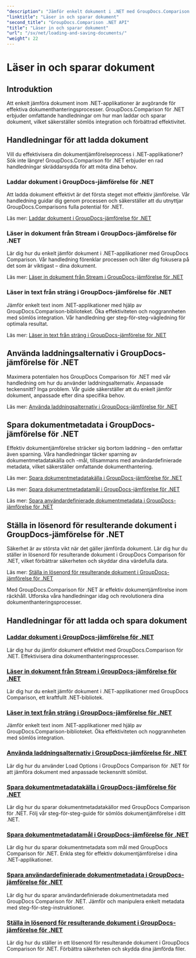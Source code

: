 ```yaml
---
"description": "Jämför enkelt dokument i .NET med GroupDocs.Comparison för .NET. Lär dig att läsa in, spara och använda läsningsalternativ för effektiv dokumenthantering."
"linktitle": "Läser in och sparar dokument"
"second_title": "GroupDocs.Comparison .NET API"
"title": "Läser in och sparar dokument"
"url": "/sv/net/loading-and-saving-documents/"
"weight": 22
---
```


# Läser in och sparar dokument

## Introduktion

Att enkelt jämföra dokument inom .NET-applikationer är avgörande för effektiva dokumenthanteringsprocesser. GroupDocs.Comparison för .NET erbjuder omfattande handledningar om hur man laddar och sparar dokument, vilket säkerställer sömlös integration och förbättrad effektivitet.

## Handledningar för att ladda dokument

Vill du effektivisera din dokumentjämförelseprocess i .NET-applikationer? Sök inte längre! GroupDocs.Comparison för .NET erbjuder en rad handledningar skräddarsydda för att möta dina behov.

### Laddar dokument i GroupDocs-jämförelse för .NET

Att ladda dokument effektivt är det första steget mot effektiv jämförelse. Vår handledning guidar dig genom processen och säkerställer att du utnyttjar GroupDocs.Comparisons fulla potential för .NET.

Läs mer: [Laddar dokument i GroupDocs-jämförelse för .NET](./loading-documents/)

### Läser in dokument från Stream i GroupDocs-jämförelse för .NET

Lär dig hur du enkelt jämför dokument i .NET-applikationer med GroupDocs Comparison. Vår handledning förenklar processen och låter dig fokusera på det som är viktigast – dina dokument.

Läs mer: [Läser in dokument från Stream i GroupDocs-jämförelse för .NET](./loading-documents-from-stream/)

### Läser in text från sträng i GroupDocs-jämförelse för .NET

Jämför enkelt text inom .NET-applikationer med hjälp av GroupDocs.Comparison-biblioteket. Öka effektiviteten och noggrannheten med sömlös integration. Vår handledning ger steg-för-steg-vägledning för optimala resultat.

Läs mer: [Läser in text från sträng i GroupDocs-jämförelse för .NET](./loading-text-from-string/)

## Använda laddningsalternativ i GroupDocs-jämförelse för .NET

Maximera potentialen hos GroupDocs Comparison för .NET med vår handledning om hur du använder laddningsalternativ. Anpassade teckensnitt? Inga problem. Vår guide säkerställer att du enkelt jämför dokument, anpassade efter dina specifika behov.

Läs mer: [Använda laddningsalternativ i GroupDocs-jämförelse för .NET](./using-load-options/)

## Spara dokumentmetadata i GroupDocs-jämförelse för .NET

Effektiv dokumentjämförelse sträcker sig bortom laddning – den omfattar även sparning. Våra handledningar täcker sparning av dokumentmetadatakälla och -mål, tillsammans med användardefinierade metadata, vilket säkerställer omfattande dokumenthantering.

Läs mer: [Spara dokumentmetadatakälla i GroupDocs-jämförelse för .NET](./saving-documents-metadata-source/)

Läs mer: [Spara dokumentmetadatamål i GroupDocs-jämförelse för .NET](./saving-documents-metadata-target/)

Läs mer: [Spara användardefinierade dokumentmetadata i GroupDocs-jämförelse för .NET](./saving-user-defined-document-metadata/)

## Ställa in lösenord för resulterande dokument i GroupDocs-jämförelse för .NET

Säkerhet är av största vikt när det gäller jämförda dokument. Lär dig hur du ställer in lösenord för resulterande dokument i GroupDocs Comparison för .NET, vilket förbättrar säkerheten och skyddar dina värdefulla data.

Läs mer: [Ställa in lösenord för resulterande dokument i GroupDocs-jämförelse för .NET](./setting-password-for-resultant-document/)

Med GroupDocs.Comparison för .NET är effektiv dokumentjämförelse inom räckhåll. Utforska våra handledningar idag och revolutionera dina dokumenthanteringsprocesser.
## Handledningar för att ladda och spara dokument
### [Laddar dokument i GroupDocs-jämförelse för .NET](./loading-documents/)
Lär dig hur du jämför dokument effektivt med GroupDocs.Comparison för .NET. Effektivisera dina dokumenthanteringsprocesser.
### [Läser in dokument från Stream i GroupDocs-jämförelse för .NET](./loading-documents-from-stream/)
Lär dig hur du enkelt jämför dokument i .NET-applikationer med GroupDocs Comparison, ett kraftfullt .NET-bibliotek.
### [Läser in text från sträng i GroupDocs-jämförelse för .NET](./loading-text-from-string/)
Jämför enkelt text inom .NET-applikationer med hjälp av GroupDocs.Comparison-biblioteket. Öka effektiviteten och noggrannheten med sömlös integration.
### [Använda laddningsalternativ i GroupDocs-jämförelse för .NET](./using-load-options/)
Lär dig hur du använder Load Options i GroupDocs Comparison för .NET för att jämföra dokument med anpassade teckensnitt sömlöst.
### [Spara dokumentmetadatakälla i GroupDocs-jämförelse för .NET](./saving-documents-metadata-source/)
Lär dig hur du sparar dokumentmetadatakällor med GroupDocs Comparison för .NET. Följ vår steg-för-steg-guide för sömlös dokumentjämförelse i ditt .NET.
### [Spara dokumentmetadatamål i GroupDocs-jämförelse för .NET](./saving-documents-metadata-target/)
Lär dig hur du sparar dokumentmetadata som mål med GroupDocs Comparison för .NET. Enkla steg för effektiv dokumentjämförelse i dina .NET-applikationer.
### [Spara användardefinierade dokumentmetadata i GroupDocs-jämförelse för .NET](./saving-user-defined-document-metadata/)
Lär dig hur du sparar användardefinierade dokumentmetadata med GroupDocs Comparison för .NET. Jämför och manipulera enkelt metadata med steg-för-steg-instruktioner.
### [Ställa in lösenord för resulterande dokument i GroupDocs-jämförelse för .NET](./setting-password-for-resultant-document/)
Lär dig hur du ställer in ett lösenord för resulterande dokument i GroupDocs Comparison för .NET. Förbättra säkerheten och skydda dina jämförda filer.